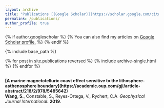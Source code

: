 ```yaml
---
layout: archive
title: "Publications [(Google Scholar)](https://scholar.google.com/citations?user=ysA5F_kAAAAJ&hl=en&authuser=1)" 
permalink: /publications/ 
author_profile: true
---
```


{% if author.googlescholar %}
{%   You can also find my articles on <u><a href="{{author.googlescholar}}">Google Scholar profile</a>.</u>  %}
{% endif %}

{% include base_path %}

{% for post in site.publications reversed %}
  {% include archive-single.html %}
{% endfor %}

<br>
<b>[A marine magnetotelluric coast effect sensitive to the lithosphere-asthenosphere boundary](https://academic.oup.com/gji/article-abstract/218/2/978/5485642)</b> <br> 
<b>Wang, S.</b>, Constable, S., Reyes-Ortega, V., Rychert, C.A.
<i>Geophysical Journal International</i>. <b>2019</b>.
